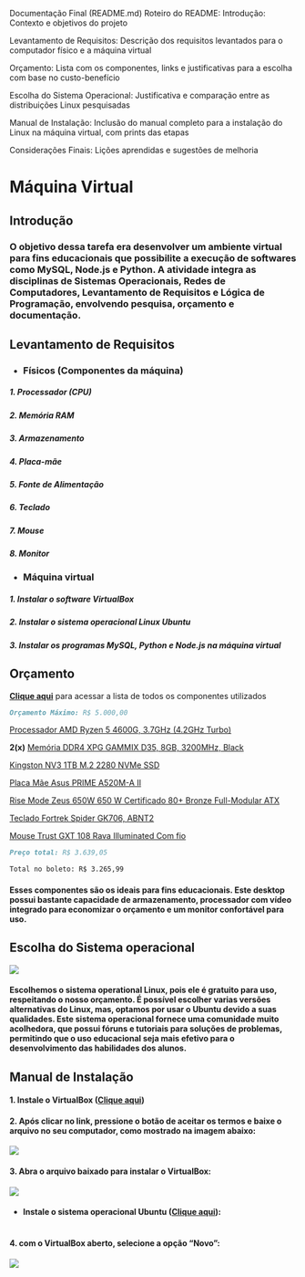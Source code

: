 Documentação Final (README.md)
Roteiro do README:
Introdução: Contexto e objetivos do projeto

Levantamento de Requisitos: Descrição dos requisitos levantados para o computador físico e a máquina virtual

Orçamento: Lista com os componentes, links e justificativas para a escolha com base no custo-benefício

Escolha do Sistema Operacional: Justificativa e comparação entre as distribuições Linux pesquisadas

Manual de Instalação: Inclusão do manual completo para a instalação do Linux na máquina virtual, com prints das etapas

Considerações Finais: Lições aprendidas e sugestões de melhoria

# Máquina Virtual

## Introdução

### O objetivo dessa tarefa era desenvolver um ambiente virtual para fins educacionais que possibilite a execução de softwares como MySQL, Node.js e Python. A atividade integra as disciplinas de Sistemas Operacionais, Redes de Computadores, Levantamento de Requisitos e Lógica de Programação, envolvendo pesquisa, orçamento e documentação.

## Levantamento de Requisitos
- ### Físicos (Componentes da máquina)
#####    1. Processador (CPU) 
#####    2. Memória RAM 
#####    3. Armazenamento
#####    4. Placa-mãe
#####   5. Fonte de Alimentação
#####    6. Teclado
#####    7. Mouse
#####    8. Monitor


- ### Máquina virtual
#####    1. Instalar o software VirtualBox 
#####    2. Instalar o sistema operacional Linux Ubuntu
#####    3. Instalar os programas MySQL, Python e Node.js na máquina virtual


## Orçamento
__[Clique aqui](https://meupc.net/build/zgq48C)__ para acessar a lista de todos os componentes utilizados
```markdown
Orçamento Máximo: R$ 5.000,00
```
[Processador AMD Ryzen 5 4600G, 3.7GHz (4.2GHz Turbo)](https://www.terabyteshop.com.br/produto/21317/processador-amd-ryzen-5-4600g-37ghz-42ghz-turbo-6-cores-12-threads-cooler-wraith-stealth-am4-100-100000147box?p=139255&utm_source=craftmybox&utm_medium=afiliados&utm_campaign=craftmybox)

__2(x)__ [Memória DDR4 XPG GAMMIX D35, 8GB, 3200MHz, Black](https://www.terabyteshop.com.br/produto/25636/memoria-ddr4-xpg-gammix-d35-8gb-3200mhz-black-ax4u32008g16a-sbkd35?p=139255&utm_source=craftmybox&utm_medium=afiliados&utm_campaign=craftmybox)

[Kingston NV3 1TB M.2 2280 NVMe SSD](https://www.amazon.com.br/dp/B0DBR3DZWG?tag=craftmybox-20&linkCode=osi&th=1&psc=1&smid=A38JVMMYJLUN90)

[Placa Mãe Asus PRIME A520M-A II ](https://www.amazon.com.br/dp/B08CGT4FXL?tag=craftmybox-20&linkCode=osi&th=1&psc=1&smid=A1ZZFT5FULY4LN)

[Rise Mode Zeus 650W 650 W Certificado 80+ Bronze Full-Modular ATX](https://www.kabum.com.br/produto/461383/fonte-gamer-rise-mode-zeus-650w-modular-pfc-ativo-preto-rm-psu-01-bz-650?awc=17729_1740075921_5f7599554ecdd0051d74bb2d5b18149f&utm_source=AWIN&utm_medium=AFILIADOS&utm_campaign=fevereiro24&utm_content=2025-02-20&utm_term=691737)

[Teclado Fortrek Spider GK706, ABNT2](https://www.terabyteshop.com.br/produto/27946/teclado-gamer-fortrek-spider-gk706-abnt2-pretovermelho?p=139255&utm_source=craftmybox&utm_medium=afiliados&utm_campaign=craftmybox)

[Mouse Trust GXT 108 Rava Illuminated Com fio](https://www.mercadolivre.com.br/social/meupcnet?matt_tool=14133480&forceInApp=true&ref=BAnaNTaq5JJ9vwkJLzaw4zM5s8O6%2BYulANyVQelNPEMS5pToudxPcEAHB6TpzR5BN1udDq%2Fw2jGyKS1m79c7OlSHlU17u9oI7pmGRMNxOb8zGCLIkhOiKXENdiRLeaRjNGfFq74N8j0BiyNMCyuEMDfYdwhaiNIILe%2FCBOcUsJo8es3uVj5slyYAqeesUOiQV5QYOw%3D%3D)

```markdown
Preço total: R$ 3.639,05

Total no boleto: R$ 3.265,99
```
#### Esses componentes são os ideais para fins educacionais. Este desktop possui bastante capacidade de armazenamento, processador com vídeo integrado para economizar o orçamento e um monitor confortável para uso.


## Escolha do Sistema operacional
![](https://upload.wikimedia.org/wikipedia/commons/e/e1/Ubuntu_16.04_LTS_Starting.gif)
#### Escolhemos o sistema operational Linux, pois ele é gratuito para uso, respeitando o nosso orçamento. É possível escolher varias versões alternativas do Linux, mas, optamos por usar o Ubuntu devido a suas qualidades. Este sistema operacional fornece uma comunidade muito acolhedora, que possui fóruns e tutoriais para soluções de problemas, permitindo que o uso educacional seja mais efetivo para o desenvolvimento das habilidades dos alunos.

## Manual de Instalação

#### 1. Instale o VirtualBox ([Clique aqui](https://www.virtualbox.org/wiki/Downloads))

#### 2. Após clicar no link, pressione o botão de aceitar os termos e baixe o arquivo no seu computador, como mostrado na imagem abaixo:
![](https://private-user-images.githubusercontent.com/177403914/415296985-7a5ebf67-3f78-4657-9294-6909651156bc.png?jwt=eyJhbGciOiJIUzI1NiIsInR5cCI6IkpXVCJ9.eyJpc3MiOiJnaXRodWIuY29tIiwiYXVkIjoicmF3LmdpdGh1YnVzZXJjb250ZW50LmNvbSIsImtleSI6ImtleTUiLCJleHAiOjE3NDAwNzgwMzcsIm5iZiI6MTc0MDA3NzczNywicGF0aCI6Ii8xNzc0MDM5MTQvNDE1Mjk2OTg1LTdhNWViZjY3LTNmNzgtNDY1Ny05Mjk0LTY5MDk2NTExNTZiYy5wbmc_WC1BbXotQWxnb3JpdGhtPUFXUzQtSE1BQy1TSEEyNTYmWC1BbXotQ3JlZGVudGlhbD1BS0lBVkNPRFlMU0E1M1BRSzRaQSUyRjIwMjUwMjIwJTJGdXMtZWFzdC0xJTJGczMlMkZhd3M0X3JlcXVlc3QmWC1BbXotRGF0ZT0yMDI1MDIyMFQxODU1MzdaJlgtQW16LUV4cGlyZXM9MzAwJlgtQW16LVNpZ25hdHVyZT1mODI5OWZkOTYzMmE5YWYwMmVkNzhlZjczYWE5YjE1Zjg2MzhmNjIyZjA4Yzg4NGU5OTA3ZmMyN2Q0OTFkZDFkJlgtQW16LVNpZ25lZEhlYWRlcnM9aG9zdCJ9.fPi5P6hPrXHlauYIT70_nKwWb5GEP9h8eTmpa6LOp6A)

#### 3. Abra o arquivo baixado para instalar o VirtualBox:
![](https://private-user-images.githubusercontent.com/177403914/415303500-e8461b24-736b-4c33-86f4-10cb24be7a0e.png?jwt=eyJhbGciOiJIUzI1NiIsInR5cCI6IkpXVCJ9.eyJpc3MiOiJnaXRodWIuY29tIiwiYXVkIjoicmF3LmdpdGh1YnVzZXJjb250ZW50LmNvbSIsImtleSI6ImtleTUiLCJleHAiOjE3NDAwNzgwMzcsIm5iZiI6MTc0MDA3NzczNywicGF0aCI6Ii8xNzc0MDM5MTQvNDE1MzAzNTAwLWU4NDYxYjI0LTczNmItNGMzMy04NmY0LTEwY2IyNGJlN2EwZS5wbmc_WC1BbXotQWxnb3JpdGhtPUFXUzQtSE1BQy1TSEEyNTYmWC1BbXotQ3JlZGVudGlhbD1BS0lBVkNPRFlMU0E1M1BRSzRaQSUyRjIwMjUwMjIwJTJGdXMtZWFzdC0xJTJGczMlMkZhd3M0X3JlcXVlc3QmWC1BbXotRGF0ZT0yMDI1MDIyMFQxODU1MzdaJlgtQW16LUV4cGlyZXM9MzAwJlgtQW16LVNpZ25hdHVyZT01ZDQ2MGFmMGVkNmMwZDU1NWY5MDQxNjc3MjY5NGMwNGQyNjkyZGYxOTNlYTFlMDNkYmIzZDg0NDcwODZiOGI2JlgtQW16LVNpZ25lZEhlYWRlcnM9aG9zdCJ9.xxd6SK-vrQgu39d3dK6sAvVQHUwsAIVqlBn8Pg8Yqq4)

- #### Instale o sistema operacional Ubuntu ([Clique aqui](https://ubuntu.com/download/desktop)):
![]()


#### 4. com o VirtualBox aberto, selecione a opção “Novo”:
![](https://private-user-images.githubusercontent.com/177403914/415304053-cd380b3a-7189-4e5e-b0a9-5735ee8bdcb4.png?jwt=eyJhbGciOiJIUzI1NiIsInR5cCI6IkpXVCJ9.eyJpc3MiOiJnaXRodWIuY29tIiwiYXVkIjoicmF3LmdpdGh1YnVzZXJjb250ZW50LmNvbSIsImtleSI6ImtleTUiLCJleHAiOjE3NDAwNzgwMzcsIm5iZiI6MTc0MDA3NzczNywicGF0aCI6Ii8xNzc0MDM5MTQvNDE1MzA0MDUzLWNkMzgwYjNhLTcxODktNGU1ZS1iMGE5LTU3MzVlZThiZGNiNC5wbmc_WC1BbXotQWxnb3JpdGhtPUFXUzQtSE1BQy1TSEEyNTYmWC1BbXotQ3JlZGVudGlhbD1BS0lBVkNPRFlMU0E1M1BRSzRaQSUyRjIwMjUwMjIwJTJGdXMtZWFzdC0xJTJGczMlMkZhd3M0X3JlcXVlc3QmWC1BbXotRGF0ZT0yMDI1MDIyMFQxODU1MzdaJlgtQW16LUV4cGlyZXM9MzAwJlgtQW16LVNpZ25hdHVyZT02ZjAzOTYyZjg5MjZhZmQxNjgxODA1ZTdlZjI4NmQ3MzAzMzgyMWE1NWZjNGJiYmUyMmZlOTQzNjlmMzAxNjljJlgtQW16LVNpZ25lZEhlYWRlcnM9aG9zdCJ9.Jk9NDD96nHrSB4cj5hu8bP2NjcCxkiSqc64loJCWM00)

